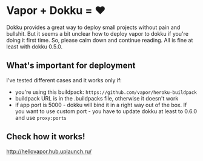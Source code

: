 # Vapor + Dokku = ❤️

Dokku provides a great way to deploy small projects without pain and bullshit. But it seems a bit unclear how to deploy vapor to dokku if you're doing it first time. So, please calm down and continue reading. All is fine at least with dokku 0.5.0.

## What's important for deployment

I've tested different cases and it works only if:

- you're using this buildpack: `https://github.com/vapor/heroku-buildpack`
- buildpack URL is in the .buildpacks file, otherwise it doesn't work
- if app port is 5000 - dokku will bind it in a right way out of the box. If you want to use custom port - you have to update dokku at least to 0.6.0 and use `proxy:ports`

## Check how it works!
http://hellovapor.hub.uplaunch.ru/
